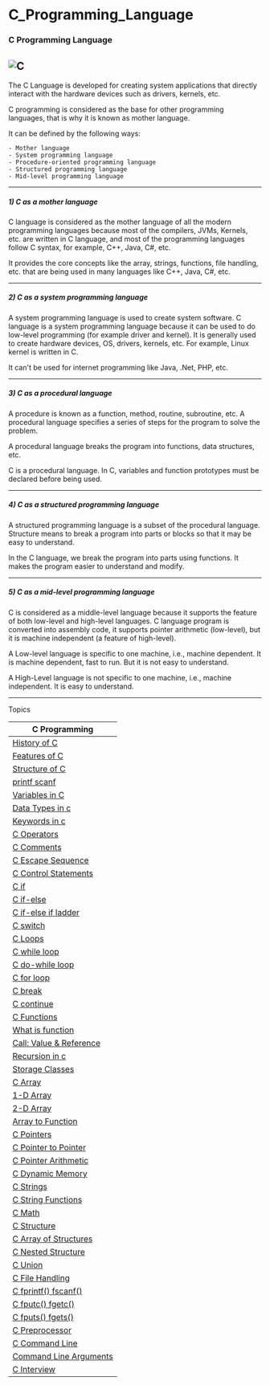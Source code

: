# C_Programming_Language


### C Programming Language

![C](https://png.icons8.com/color/1600/c-programming)
--------

The C Language is developed for creating system applications that directly interact with the hardware devices such as drivers, kernels, etc.

C programming is considered as the base for other programming languages, that is why it is known as mother language.

It can be defined by the following ways:

    - Mother language
    - System programming language
    - Procedure-oriented programming language
    - Structured programming language
    - Mid-level programming language

------

##### 1) C as a mother language

C language is considered as the mother language of all the modern programming languages because most of the compilers, JVMs, Kernels, etc. are written in C language, and most of the programming languages follow C syntax, for example, C++, Java, C#, etc.

It provides the core concepts like the array, strings, functions, file handling, etc. that are being used in many languages like C++, Java, C#, etc.

-------

##### 2) C as a system programming language

A system programming language is used to create system software. C language is a system programming language because it can be used to do low-level programming (for example driver and kernel). It is generally used to create hardware devices, OS, drivers, kernels, etc. For example, Linux kernel is written in C.

It can't be used for internet programming like Java, .Net, PHP, etc.

----------

##### 3) C as a procedural language

A procedure is known as a function, method, routine, subroutine, etc. A procedural language specifies a series of steps for the program to solve the problem.

A procedural language breaks the program into functions, data structures, etc.

C is a procedural language. In C, variables and function prototypes must be declared before being used.

--------------

##### 4) C as a structured programming language

A structured programming language is a subset of the procedural language. Structure means to break a program into parts or blocks so that it may be easy to understand.

In the C language, we break the program into parts using functions. It makes the program easier to understand and modify.

-------------

##### 5) C as a mid-level programming language

C is considered as a middle-level language because it supports the feature of both low-level and high-level languages. C language program is converted into assembly code, it supports pointer arithmetic (low-level), but it is machine independent (a feature of high-level).

A Low-level language is specific to one machine, i.e., machine dependent. It is machine dependent, fast to run. But it is not easy to understand.

A High-Level language is not specific to one machine, i.e., machine independent. It is easy to understand.

-----------

Topics


| C Programming|
|----------|
|[History of C](https://github.com/connectaman/C_Programming_Language/blob/master/HistoryOfC.md)|
|[Features of C](https://github.com/connectaman/C_Programming_Language/blob/master/FeaturesOfC.md)|
|[Structure of C](https://github.com/connectaman/C_Programming_Language/blob/master/StructureOfC.md)|
|[printf scanf](https://github.com/connectaman/C_Programming_Language/tree/master/printf%26scanf)|
|[Variables in C](https://github.com/connectaman/C_Programming_Language/blob/master/VariableInC/Variable.md)|
|[Data Types in c](https://github.com/connectaman/C_Programming_Language/blob/master/DataType/DataTypeInC.md)|
|[Keywords in c](https://github.com/connectaman/C_Programming_Language/blob/master/DataType/KeyWords.md)|
|[C Operators](https://github.com/connectaman/C_Programming_Language/tree/master/Operators)|
|[C Comments]()|
|[C Escape Sequence]()|
|[C Control Statements](https://github.com/connectaman/C_Programming_Language/tree/master/ControlStatement)|
|[C if](https://github.com/connectaman/C_Programming_Language/tree/master/ControlStatement/SimpleIF)|
|[C if-else](https://github.com/connectaman/C_Programming_Language/tree/master/ControlStatement/If-Else)|
|[C if-else if ladder](https://github.com/connectaman/C_Programming_Language/tree/master/ControlStatement/IfElseLadder)|
|[C switch](https://github.com/connectaman/C_Programming_Language/tree/master/ControlStatement/Switch)|
|[C Loops](https://github.com/connectaman/C_Programming_Language/blob/master/Loops/Loops.md)|
|[C while loop](https://github.com/connectaman/C_Programming_Language/tree/master/Loops/While)|
|[C do-while loop](https://github.com/connectaman/C_Programming_Language/tree/master/Loops/Do-While)|
|[C for loop](https://github.com/connectaman/C_Programming_Language/tree/master/Loops/forloop)|
|[C break](https://github.com/connectaman/C_Programming_Language/tree/master/Loops/Break)|
|[C continue](https://github.com/connectaman/C_Programming_Language/tree/master/Loops/Continue)|
|[C Functions](https://github.com/connectaman/C_Programming_Language/tree/master/Functions)|
|[What is function](https://github.com/connectaman/C_Programming_Language/blob/master/Functions/Functions.md)|
|[Call: Value & Reference](https://github.com/connectaman/C_Programming_Language/tree/master/Functions/Call_By_Ref_Value)|
|[Recursion in c](https://github.com/connectaman/C_Programming_Language/tree/master/Functions/Recursion)|
|[Storage Classes](https://github.com/connectaman/C_Programming_Language/tree/master/Functions/StorageClass)|
|[C Array](https://github.com/connectaman/C_Programming_Language/tree/master/Array)|
|[1-D Array](https://github.com/connectaman/C_Programming_Language/tree/master/Array/1-D%20Array)|
|[2-D Array](https://github.com/connectaman/C_Programming_Language/tree/master/Array/2-D%20Array)|
|[Array to Function](https://github.com/connectaman/C_Programming_Language/tree/master/Array/ArrayToFunction)|
|[C Pointers](https://github.com/connectaman/C_Programming_Language/tree/master/Pointers)|
|[C Pointer to Pointer](https://github.com/connectaman/C_Programming_Language/blob/master/Pointers/PointerToPointer.c)|
|[C Pointer Arithmetic](https://github.com/connectaman/C_Programming_Language/tree/master/Pointers/PointersArithmetic)|
|[C Dynamic Memory](https://github.com/connectaman/C_Programming_Language/tree/master/Dynamic%20Memory%20Allocation)|
|[C Strings](https://github.com/connectaman/C_Programming_Language/blob/master/Strings/String.md)|
|[C String Functions](https://github.com/connectaman/C_Programming_Language/tree/master/Strings)|
|[C Math](https://github.com/connectaman/C_Programming_Language/blob/master/Math%20Functions/Math.md)|
|[C Structure](https://github.com/connectaman/C_Programming_Language/blob/master/Structure%20and%20Unions/Structure/Structure.md)|
|[C Array of Structures](https://github.com/connectaman/C_Programming_Language/blob/master/Structure%20and%20Unions/Structure/ArrayOfStructure.md)|
|[C Nested Structure](https://github.com/connectaman/C_Programming_Language/blob/master/Structure%20and%20Unions/Structure/NestedStructure.md)|
|[C Union](https://github.com/connectaman/C_Programming_Language/tree/master/Structure%20and%20Unions/Unions)|
|[C File Handling](https://github.com/connectaman/C_Programming_Language/tree/master/File%20Handling)|
|[C fprintf() fscanf()]()|
|[C fputc() fgetc()]()|
|[C fputs() fgets()]()|
|[C Preprocessor]()|
|[C Command Line]()|
|[Command Line Arguments]()|
|[C Interview]()|

